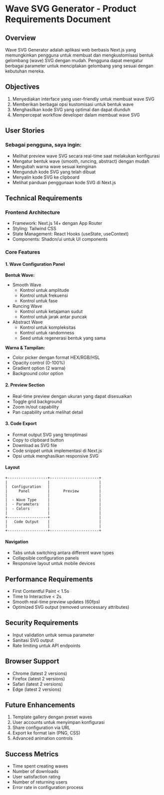 # Wave SVG Generator - Product Requirements Document

## Overview
Wave SVG Generator adalah aplikasi web berbasis Next.js yang memungkinkan pengguna untuk membuat dan mengkustomisasi bentuk gelombang (wave) SVG dengan mudah. Pengguna dapat mengatur berbagai parameter untuk menciptakan gelombang yang sesuai dengan kebutuhan mereka.

## Objectives
1. Menyediakan interface yang user-friendly untuk membuat wave SVG
2. Memberikan berbagai opsi kustomisasi untuk bentuk wave
3. Menghasilkan kode SVG yang optimal dan dapat diunduh
4. Mempercepat workflow developer dalam membuat wave SVG

## User Stories
### Sebagai pengguna, saya ingin:
- Melihat preview wave SVG secara real-time saat melakukan konfigurasi
- Mengatur bentuk wave (smooth, runcing, abstract) dengan mudah
- Mengubah warna wave sesuai keinginan
- Mengunduh kode SVG yang telah dibuat
- Menyalin kode SVG ke clipboard
- Melihat panduan penggunaan kode SVG di Next.js

## Technical Requirements

### Frontend Architecture
- Framework: Next.js 14+ dengan App Router
- Styling: Tailwind CSS
- State Management: React Hooks (useState, useContext)
- Components: Shadcn/ui untuk UI components

### Core Features

#### 1. Wave Configuration Panel
**Bentuk Wave:**
- Smooth Wave
  - Kontrol untuk amplitude
  - Kontrol untuk frekuensi
  - Kontrol untuk fase
- Runcing Wave
  - Kontrol untuk ketajaman sudut
  - Kontrol untuk jarak antar puncak
- Abstract Wave
  - Kontrol untuk kompleksitas
  - Kontrol untuk randomness
  - Seed untuk regenerasi bentuk yang sama

**Warna & Tampilan:**
- Color picker dengan format HEX/RGB/HSL
- Opacity control (0-100%)
- Gradient option (2 warna)
- Background color option

#### 2. Preview Section
- Real-time preview dengan ukuran yang dapat disesuaikan
- Toggle grid background
- Zoom in/out capability
- Pan capability untuk melihat detail

#### 3. Code Export
- Format output SVG yang teroptimasi
- Copy to clipboard button
- Download as SVG file
- Code snippet untuk implementasi di Next.js
- Opsi untuk menghasilkan responsive SVG

#### Layout
```
+------------------+----------------------+
|                  |                      |
|  Configuration   |                      |
|     Panel        |      Preview         |
|                  |                      |
|  - Wave Type     |                      |
|  - Parameters    |                      |
|  - Colors        |                      |
|                  |                      |
+------------------+                      |
|   Code Output    |                      |
|                  |                      |
+------------------+----------------------+
```

#### Navigation
- Tabs untuk switching antara different wave types
- Collapsible configuration panels
- Responsive layout untuk mobile devices

## Performance Requirements
- First Contentful Paint < 1.5s
- Time to Interactive < 2s
- Smooth real-time preview updates (60fps)
- Optimized SVG output (removed unnecessary attributes)

## Security Requirements
- Input validation untuk semua parameter
- Sanitasi SVG output
- Rate limiting untuk API endpoints

## Browser Support
- Chrome (latest 2 versions)
- Firefox (latest 2 versions)
- Safari (latest 2 versions)
- Edge (latest 2 versions)

## Future Enhancements
1. Template gallery dengan preset waves
2. User accounts untuk menyimpan konfigurasi
3. Share configuration via URL
4. Export ke format lain (PNG, CSS)
5. Advanced animation controls

## Success Metrics
- Time spent creating waves
- Number of downloads
- User satisfaction rating
- Number of returning users
- Error rate in configuration process

